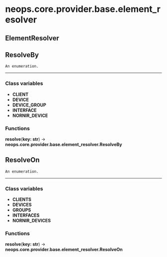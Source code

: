 # neops.core.provider.base.element_resolver
## ElementResolver
## ResolveBy
```
An enumeration.
```
----------
### Class variables
- **CLIENT**
- **DEVICE**
- **DEVICE_GROUP**
- **INTERFACE**
- **NORNIR_DEVICE**
### Functions
**resolve**(__key: str__) -> __neops.core.provider.base.element_resolver.ResolveBy__
## ResolveOn
```
An enumeration.
```
----------
### Class variables
- **CLIENTS**
- **DEVICES**
- **GROUPS**
- **INTERFACES**
- **NORNIR_DEVICES**
### Functions
**resolve**(__key: str__) -> __neops.core.provider.base.element_resolver.ResolveOn__